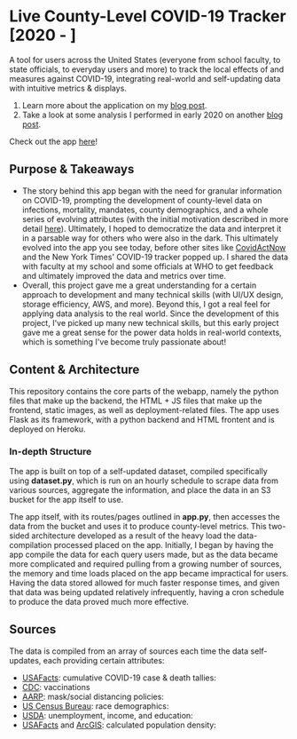 # Live County-Level COVID-19 Tracker [2020 - ]
A tool for users across the United States (everyone from school faculty, to state officials, to everyday users and more) to track the local effects of and measures against COVID-19, integrating real-world and self-updating data with intuitive metrics & displays.

1) Learn more about the application on my [blog post](https://kabirmoghe.medium.com/live-covid-19-county-level-web-app-dbd6db3cc6bf).
2) Take a look at some analysis I performed in early 2020 on another [blog post](https://kabirmoghe.medium.com/county-based-covid-19-dataset-and-analytical-trends-ff1617030ba8).

Check out the app [here](https://livecovidapp.herokuapp.com)!

## Purpose & Takeaways
* The story behind this app began with the need for granular information on COVID-19, prompting the development of county-level data on infections, mortality, mandates, county demographics, and a whole series of evolving attributes (with the initial motivation described in more detail [here](https://kabirmoghe.medium.com/county-based-covid-19-dataset-and-analytical-trends-ff1617030ba8)). Ultimately, I hoped to democratize the data and interpret it in a parsable way for others who were also in the dark. This ultimately evolved into the app you see today, before other sites like [CovidActNow](https://covidactnow.org/?s=48033551) and the New York Times' COVID-19 tracker popped up. I shared the data with faculty at my school and some officials at WHO to get feedback and ultimately improved the data and metrics over time.
* Overall, this project gave me a great understanding for a certain approach to development and many technical skills (with UI/UX design, storage efficiency, AWS, and more). Beyond this, I got a real feel for applying data analysis to the real world. Since the development of this project, I've picked up many new technical skills, but this early project gave me a great sense for the power data holds in real-world contexts, which is something I've become truly passionate about!
  
## Content & Architecture
This repository contains the core parts of the webapp, namely the python files that make up the backend, the HTML + JS files that make up the frontend, static images, as well as deployment-related files. The app uses Flask as its framework, with a python backend and HTML frontent and is deployed on Heroku. 

### In-depth Structure
The app is built on top of a self-updated dataset, compiled specifically using <b>dataset.py</b>, which is run on an hourly schedule to scrape data from various sources, aggregate the information, and place the data in an S3 bucket for the app itself to use. 

The app itself, with its routes/pages outlined in <b>app.py</b>, then accesses the data from the bucket and uses it to produce county-level metrics. This two-sided architecture developed as a result of the heavy load the data-compilation processed placed on the app. Initially, I began by having the app compile the data for each query users made, but as the data became more complicated and required pulling from a growing number of sources, the memory and time loads placed on the app became impractical for users. Having the data stored allowed for much faster response times, and given that data was being updated relatively infrequently, having a cron schedule to produce the data proved much more effective.

## Sources
The data is compiled from an array of sources each time the data self-updates, each providing certain attributes:
* [USAFacts](https://usafacts.org/visualizations/coronavirus-covid-19-spread-map/): cumulative COVID-19 case & death tallies: 
* [CDC](https://usafacts.org/visualizations/coronavirus-covid-19-spread-map/): vaccinations
* [AARP](https://www.aarp.org/health/healthy-living/info-2020/states-mask-mandates-coronavirus.html): mask/social distancing policies: 
* [US Census Bureau](https://www2.census.gov/programs-surveys/popest/datasets/2010-2020/counties/totals/): race demographics: 
* [USDA](https://www.ers.usda.gov/data-products/county-level-data-sets/download-data/): unemployment, income, and education:
* [USAFacts](https://usafacts.org/visualizations/coronavirus-covid-19-spread-map/) and [ArcGIS](https://hub.arcgis.com/datasets/esri::usa-counties/about): calculated population density: 


